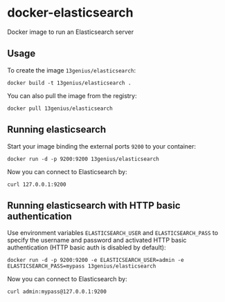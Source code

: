 docker-elasticsearch
==========================

Docker image to run an Elasticsearch server


Usage
-----

To create the image `13genius/elasticsearch`:

    docker build -t 13genius/elasticsearch .

You can also pull the image from the registry:

    docker pull 13genius/elasticsearch


Running elasticsearch
--------------------------------

Start your image binding the external ports `9200` to your container:

    docker run -d -p 9200:9200 13genius/elasticsearch

Now you can connect to Elasticsearch by:

    curl 127.0.0.1:9200

Running elasticsearch with HTTP basic authentication
----------------------------------------------------

Use environment variables `ELASTICSEARCH_USER` and `ELASTICSEARCH_PASS` to specify the username and password and activated HTTP basic authentication (HTTP basic auth is disabled by default):

    docker run -d -p 9200:9200 -e ELASTICSEARCH_USER=admin -e ELASTICSEARCH_PASS=mypass 13genius/elasticsearch

Now you can connect to Elasticsearch by:

    curl admin:mypass@127.0.0.1:9200
